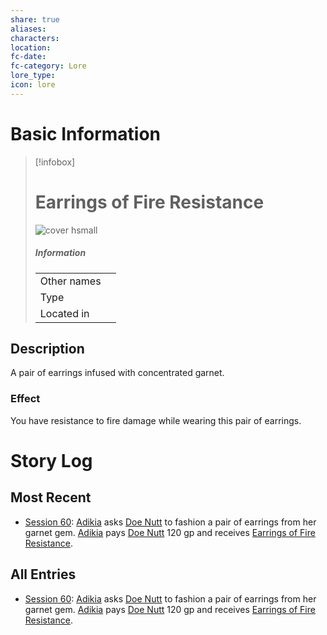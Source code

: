 ```yaml
---
share: true
aliases: 
characters: 
location: 
fc-date: 
fc-category: Lore
lore_type: 
icon: lore
---
```

# Basic Information
> [!infobox]
> # Earrings of Fire Resistance
> ![cover hsmall](insertimage.png)
> ##### Information
> |   |  |
> | ---- | ---- |
> | Other names | |
> | Type||
> | Located in | |
## Description
A pair of earrings infused with concentrated garnet.
### Effect
You have resistance to fire damage while wearing this pair of earrings.
# Story Log
## Most Recent
- [Session 60](../Session%20Log/Session%2060.md): [Adikia](Adikia%20Unalome.md) asks [Doe Nutt](Doe%20Nutt.md) to fashion a pair of earrings from her garnet gem. [Adikia](Adikia%20Unalome.md) pays [Doe Nutt](Doe%20Nutt.md) 120 gp and receives [Earrings of Fire Resistance](Earrings%20of%20Fire%20Resistance.md).

## All Entries
- [Session 60](../Session%20Log/Session%2060.md): [Adikia](Adikia%20Unalome.md) asks [Doe Nutt](Doe%20Nutt.md) to fashion a pair of earrings from her garnet gem. [Adikia](Adikia%20Unalome.md) pays [Doe Nutt](Doe%20Nutt.md) 120 gp and receives [Earrings of Fire Resistance](Earrings%20of%20Fire%20Resistance.md).

